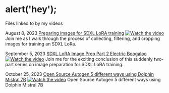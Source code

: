 # alert('hey');
Files linked to by my videos

August 8, 2023 [Preparing images for SDXL LoRA training](https://github.com/mraiser/videoprops/tree/main/20230821_image_processing)
   [![Watch the video](https://img.youtube.com/vi/z8jVdaluPQQ/maxresdefault.jpg)](https://www.youtube.com/watch?v=z8jVdaluPQQ)
   Join me as I walk through the process of collecting, filtering, and cropping images for training an SDXL LoRa.
   
September 5, 2023 [SDXL LoRA Image Prep Part 2 Electric Boogaloo](https://github.com/mraiser/videoprops/tree/main/20230905_image_processing_p2_electric_boogaloo)
   [![Watch the video](https://img.youtube.com/vi/idzCxxNoaOs/maxresdefault.jpg)](https://www.youtube.com/watch?v=idzCxxNoaOs)
   Join me for the exciting conclusion of this suddenly two-part series on image preparation for SDXL LoRA training.

October 25, 2023 [Open Source Autogen 5 different ways using Dolphin Mistral 7B](https://github.com/mraiser/videoprops/tree/main/20231025_opensource_autogen_5_different_ways)
   [![Watch the video](https://img.youtube.com/vi/nxN-yW4_ilA/maxresdefault.jpg)](https://www.youtube.com/watch?v=nxN-yW4_ilA)
   Open Source Autogen 5 different ways using Dolphin Mistral 7B
